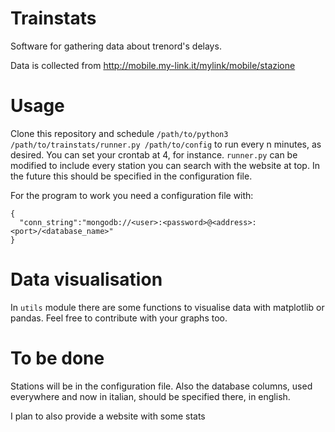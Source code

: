 # Trainstats

Software for gathering data about trenord's delays.

Data is collected from http://mobile.my-link.it/mylink/mobile/stazione

# Usage

Clone this repository and schedule `/path/to/python3 /path/to/trainstats/runner.py /path/to/config` to run every n minutes, as desired. You can set your crontab at 4, for instance.
`runner.py` can be modified to include every station you can search with the website at top. In the future this should be
specified in the configuration file.

For the program to work you need a configuration file with:
```
{
  "conn_string":"mongodb://<user>:<password>@<address>:<port>/<database_name>"
}
```

# Data visualisation
In `utils` module there are some functions to visualise data with matplotlib or pandas. Feel free to contribute with your graphs too.

# To be done
Stations will be in the configuration file. Also the database columns, used everywhere and now in italian, should be specified there,
in english.

I plan to also provide a website with some stats 
